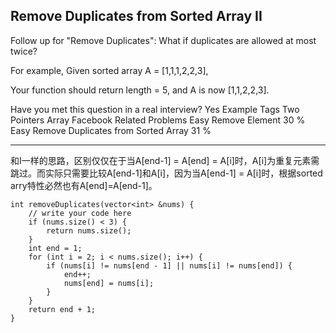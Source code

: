 ## Remove Duplicates from Sorted Array II ## 

Follow up for "Remove Duplicates":
What if duplicates are allowed at most twice?

For example,
Given sorted array A = [1,1,1,2,2,3],

Your function should return length = 5, and A is now [1,1,2,2,3].

Have you met this question in a real interview? Yes
Example
Tags 
Two Pointers Array Facebook
Related Problems 
Easy Remove Element 30 %
Easy Remove Duplicates from Sorted Array 31 %

----------
和I一样的思路，区别仅仅在于当A[end-1] = A[end] = A[i]时，A[i]为重复元素需跳过。而实际只需要比较A[end-1]和A[i]，因为当A[end-1] = A[i]时，根据sorted arry特性必然也有A[end]=A[end-1]。

	int removeDuplicates(vector<int> &nums) {
	    // write your code here
	    if (nums.size() < 3) {
	        return nums.size();
	    }
	    int end = 1;
	    for (int i = 2; i < nums.size(); i++) {
	        if (nums[i] != nums[end - 1] || nums[i] != nums[end]) {
	            end++;
	            nums[end] = nums[i];
	        }
	    }
	    return end + 1;
	}